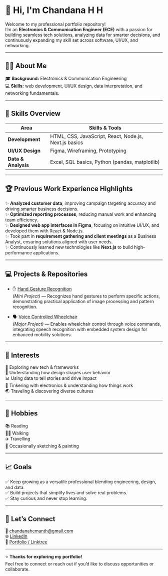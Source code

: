 # 👋 Hi, I'm Chandana H H

Welcome to my professional portfolio repository!  
I’m an **Electronics & Communication Engineer (ECE)** with a passion for building seamless tech solutions, analyzing data for smarter decisions, and continuously expanding my skill set across software, UI/UX, and networking.

---

## 🧑‍💻 About Me

🎓 **Background:** Electronics & Communication Engineering  
💻 **Skills:**  web development, UI/UX design, data interpretation, and networking fundamentals.  


---

## 🚀 Skills Overview

| Area               | Skills & Tools                                  |
|---------------------|------------------------------------------------|
| **Development**     | HTML, CSS, JavaScript, React, Node.js, Next.js basics |
| **UI/UX Design**    | Figma, Wireframing, Prototyping                |
| **Data & Analysis** | Excel, SQL basics, Python (pandas, matplotlib) |

---

## 🏆 Previous Work Experience Highlights

✨ **Analyzed customer data**, improving campaign targeting accuracy and driving smarter business decisions.  
✨ **Optimized reporting processes**, reducing manual work and enhancing team efficiency.  
✨ **Designed web app interfaces in Figma**, focusing on intuitive UI/UX, and developed them with React & Node.js.  
✨ Took part in **requirement gathering and client meetings** as a Business Analyst, ensuring solutions aligned with user needs.  
✨ Continuously learned new technologies like **Next.js** to build high-performance applications.

---

## 💻 Projects & Repositories

- ✋ [Hand Gesture Recognition](https://github.com/CHANDANA-HH/Hand-GestureRecognition.git)  
  *(Mini Project)* — Recognizes hand gestures to perform specific actions, demonstrating practical application of image processing and pattern recognition.

- 🗣 [Voice Controlled Wheelchair](https://github.com/CHANDANA-HH/Voice-Controlled-Wheelchair.git)  
  *(Major Project)* — Enables wheelchair control through voice commands, integrating speech recognition with embedded system design for enhanced mobility solutions.

---

## 🎯 Interests

🚀 Exploring new tech & frameworks  
🎨 Understanding how design shapes user behavior  
📊 Using data to tell stories and drive impact  
🔧 Tinkering with electronics & understanding how things work  
🌏 Traveling & discovering diverse cultures

---

## 🌿 Hobbies

📚 Reading  
🚶‍♀️ Walking  
✈️ Travelling  
🎨 Occasionally sketching & painting

---

## 📈 Goals

✅ Keep growing as a versatile professional blending engineering, design, and data.  
✅ Build projects that simplify lives and solve real problems.  
✅ Stay curious and never stop learning.

---

## 🙌 Let’s Connect

📧 chandanahemanth@gmail.com  
🌐 [LinkedIn](https://www.linkedin.com/in/chandana-h-h-8a6a7b256)  
🚀 [Portfolio / Linktree](https://linktr.ee/chandanahh684)

---

⭐ **Thanks for exploring my portfolio!**  
Feel free to connect or reach out if you’d like to discuss opportunities or collaborate.
